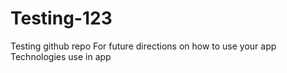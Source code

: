 # Testing-123
Testing github repo
For future directions on how to use your app
Technologies use in app